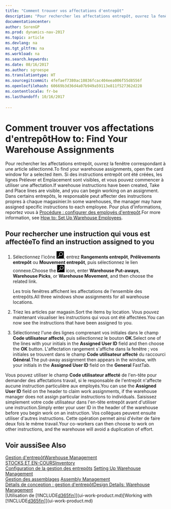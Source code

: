 ```yaml
---
title: "Comment trouver vos affectations d'entrepôt"
description: "Pour rechercher les affectations entrepôt, ouvrez la fenêtre correspondant à une article sélectionné. Si des instructions entrepôt ont été créées, les lignes Prélever et Emplacement sont visibles, et vous pouvez commencer à utiliser une affectation. Dans certains entrepôts, le responsable peut affecter des instructions propres à chaque magasinier."
documentationcenter: 
author: SorenGP
ms.prod: dynamics-nav-2017
ms.topic: article
ms.devlang: na
ms.tgt_pltfrm: na
ms.workload: na
ms.search.keywords: 
ms.date: 08/16/2017
ms.author: sgroespe
ms.translationtype: HT
ms.sourcegitcommit: 4fefaef7380ac10836fcac404eea006f55d8556f
ms.openlocfilehash: 60669b3d36d4a07b949a59113e811f527362d228
ms.contentlocale: fr-be
ms.lasthandoff: 10/16/2017

---
```

# <a name="how-to-find-your-warehouse-assignments"></a><span data-ttu-id="4de3a-105">Comment trouver vos affectations d'entrepôt</span><span class="sxs-lookup"><span data-stu-id="4de3a-105">How to: Find Your Warehouse Assignments</span></span>
<span data-ttu-id="4de3a-106">Pour rechercher les affectations entrepôt, ouvrez la fenêtre correspondant à une article sélectionné.</span><span class="sxs-lookup"><span data-stu-id="4de3a-106">To find your warehouse assignments, open the card window for a selected item.</span></span> <span data-ttu-id="4de3a-107">Si des instructions entrepôt ont été créées, les lignes Prélever et Emplacement sont visibles, et vous pouvez commencer à utiliser une affectation.</span><span class="sxs-lookup"><span data-stu-id="4de3a-107">If warehouse instructions have been created, Take and Place lines are visible, and you can begin working on an assignment.</span></span> <span data-ttu-id="4de3a-108">Dans certains entrepôts, le responsable peut affecter des instructions propres à chaque magasinier.</span><span class="sxs-lookup"><span data-stu-id="4de3a-108">In some warehouses, the manager may have assigned specific instructions to each employee.</span></span> <span data-ttu-id="4de3a-109">Pour plus d'informations, reportez vous à [Procédure : configurer des employés d'entrepôt](warehouse-how-to-set-up-warehouse-employees.md).</span><span class="sxs-lookup"><span data-stu-id="4de3a-109">For more information, see [How to: Set Up Warehouse Employees](warehouse-how-to-set-up-warehouse-employees.md).</span></span>

## <a name="to-find-an-instruction-assigned-to-you"></a><span data-ttu-id="4de3a-110">Pour rechercher une instruction qui vous est affectée</span><span class="sxs-lookup"><span data-stu-id="4de3a-110">To find an instruction assigned to you</span></span>  
1.  <span data-ttu-id="4de3a-111">Sélectionnez l'icône ![Page ou état pour la recherche](media/ui-search/search_small.png "Page ou état pour la recherche"), entrez **Rangements entrepôt**, **Prélèvements entrepôt** ou **Mouvement entrepôt**, puis sélectionnez le lien connexe.</span><span class="sxs-lookup"><span data-stu-id="4de3a-111">Choose the ![Search for Page or Report](media/ui-search/search_small.png "Search for Page or Report icon") icon, enter **Warehouse Put-aways**, **Warehouse Picks**, or **Warehouse Movement**, and then choose the related link.</span></span>

    <span data-ttu-id="4de3a-112">Les trois fenêtres affichent les affectations de l'ensemble des entrepôts.</span><span class="sxs-lookup"><span data-stu-id="4de3a-112">All three windows show assignments for all warehouse locations.</span></span>  

2. <span data-ttu-id="4de3a-113">Triez les articles par magasin.</span><span class="sxs-lookup"><span data-stu-id="4de3a-113">Sort the items by location.</span></span> <span data-ttu-id="4de3a-114">Vous pouvez maintenant visualiser les instructions qui vous ont été affectées.</span><span class="sxs-lookup"><span data-stu-id="4de3a-114">You can now see the instructions that have been assigned to you.</span></span>  
3. <span data-ttu-id="4de3a-115">Sélectionnez l'une des lignes comprenant vos initiales dans le champ **Code utilisateur affecté**, puis sélectionnez le bouton **OK**.</span><span class="sxs-lookup"><span data-stu-id="4de3a-115">Select one of the lines with your initials in the **Assigned User ID** field and then choose the **OK** button.</span></span> <span data-ttu-id="4de3a-116">L'affectation rangement s'affiche dans la fenêtre ; vos initiales se trouvent dans le champ **Code utilisateur affecté** du raccourci **Général**.</span><span class="sxs-lookup"><span data-stu-id="4de3a-116">The put-away assignment then appears in the window, with your initials in the **Assigned User ID** field on the **General** FastTab.</span></span>  

<span data-ttu-id="4de3a-117">Vous pouvez utiliser le champ **Code utilisateur affecté** de l'en-tête pour demander des affectations travail, si le responsable de l'entrepôt n'affecte aucune instruction particulière aux employés.</span><span class="sxs-lookup"><span data-stu-id="4de3a-117">You can use the **Assigned User ID** field on the header to claim work assignments, if the warehouse manager does not assign particular instructions to individuals.</span></span> <span data-ttu-id="4de3a-118">Saisissez simplement votre code utilisateur dans l'en-tête entrepôt avant d'utiliser une instruction.</span><span class="sxs-lookup"><span data-stu-id="4de3a-118">Simply enter your user ID in the header of the warehouse before you begin work on an instruction.</span></span> <span data-ttu-id="4de3a-119">Vos collègues peuvent ensuite utiliser d'autres instructions. Cette opération permet ainsi d'éviter de faire deux fois le même travail.</span><span class="sxs-lookup"><span data-stu-id="4de3a-119">Your co-workers can then choose to work on other instructions, and the warehouse will avoid a duplication of effort.</span></span>  

## <a name="see-also"></a><span data-ttu-id="4de3a-120">Voir aussi</span><span class="sxs-lookup"><span data-stu-id="4de3a-120">See Also</span></span>  
[<span data-ttu-id="4de3a-121">Gestion d'entrepôt</span><span class="sxs-lookup"><span data-stu-id="4de3a-121">Warehouse Management</span></span>](warehouse-manage-warehouse.md)  
[<span data-ttu-id="4de3a-122">STOCKS ET EN-COURS</span><span class="sxs-lookup"><span data-stu-id="4de3a-122">Inventory</span></span>](inventory-manage-inventory.md)  
<span data-ttu-id="4de3a-123">[Configuration de la gestion des entrepôts](warehouse-setup-warehouse.md)   </span><span class="sxs-lookup"><span data-stu-id="4de3a-123">[Setting Up Warehouse Management](warehouse-setup-warehouse.md)   </span></span>  
<span data-ttu-id="4de3a-124">[Gestion des assemblages](assembly-assemble-items.md)  </span><span class="sxs-lookup"><span data-stu-id="4de3a-124">[Assembly Management](assembly-assemble-items.md)  </span></span>  
[<span data-ttu-id="4de3a-125">Détails de conception : gestion d'entrepôt</span><span class="sxs-lookup"><span data-stu-id="4de3a-125">Design Details: Warehouse Management</span></span>](design-details-warehouse-management.md)  
<span data-ttu-id="4de3a-126">[Utilisation de [!INCLUDE[d365fin](includes/d365fin_md.md)]](ui-work-product.md)</span><span class="sxs-lookup"><span data-stu-id="4de3a-126">[Working with [!INCLUDE[d365fin](includes/d365fin_md.md)]](ui-work-product.md)</span></span> 

